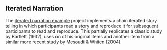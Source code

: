 ## Iterated Narration

The [iterated narration example](https://github.com/babe-project/IteratedNarration) project implements a chain iterated story telling in which participants read a story and reproduce it for subsequent participants to read and reproduce. This partially replicates a classic study by Bartlett (1932), uses on of his original items and another item from a similar more recent study by Mesoudi & Whiten (2004).
